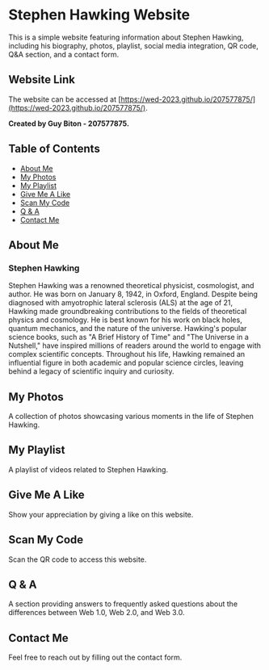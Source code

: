 # Stephen Hawking Website

This is a simple website featuring information about Stephen Hawking, including his biography, photos, playlist, social media integration, QR code, Q&A section, and a contact form.

## Website Link
The website can be accessed at [https://wed-2023.github.io/207577875/](https://wed-2023.github.io/207577875/).

**Created by Guy Biton - 207577875.**

## Table of Contents

- [About Me](#about)
- [My Photos](#photos)
- [My Playlist](#playlist)
- [Give Me A Like](#like)
- [Scan My Code](#qrcode)
- [Q & A](#qna)
- [Contact Me](#contact)

## About Me <a name="about"></a>

### Stephen Hawking

Stephen Hawking was a renowned theoretical physicist, cosmologist, and author. He was born on January 8, 1942, in Oxford, England. Despite being diagnosed with amyotrophic lateral sclerosis (ALS) at the age of 21, Hawking made groundbreaking contributions to the fields of theoretical physics and cosmology. He is best known for his work on black holes, quantum mechanics, and the nature of the universe. Hawking's popular science books, such as "A Brief History of Time" and "The Universe in a Nutshell," have inspired millions of readers around the world to engage with complex scientific concepts. Throughout his life, Hawking remained an influential figure in both academic and popular science circles, leaving behind a legacy of scientific inquiry and curiosity.

## My Photos <a name="photos"></a>

A collection of photos showcasing various moments in the life of Stephen Hawking.

## My Playlist <a name="playlist"></a>

A playlist of videos related to Stephen Hawking.

## Give Me A Like <a name="like"></a>

Show your appreciation by giving a like on this website.

## Scan My Code <a name="qrcode"></a>

Scan the QR code to access this website.

## Q & A <a name="qna"></a>

A section providing answers to frequently asked questions about the differences between Web 1.0, Web 2.0, and Web 3.0.

## Contact Me <a name="contact"></a>

Feel free to reach out by filling out the contact form.

